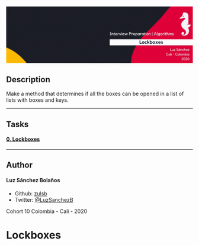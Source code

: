 ![Banner](banner-boxes.gif)

## Description

Make a method that determines if all the boxes can be opened in a list of lists with boxes and keys.

---

## Tasks
#### [0. Lockboxes](./0-lockboxes.py) 

---

## Author
#### Luz Sánchez Bolaños
- Github: [zulsb](https://github.com/zulsb)
- Twitter: [@LuzSanchezB](https://twitter.com/LuzSanchezB)

Cohort 10
Colombia - Cali - 2020
# Lockboxes
